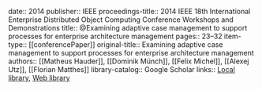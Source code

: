 date:: 2014
publisher:: IEEE
proceedings-title:: 2014 IEEE 18th International Enterprise Distributed Object Computing Conference Workshops and Demonstrations
title:: @Examining adaptive case management to support processes for enterprise architecture management
pages:: 23–32
item-type:: [[conferencePaper]]
original-title:: Examining adaptive case management to support processes for enterprise architecture management
authors:: [[Matheus Hauder]], [[Dominik Münch]], [[Felix Michel]], [[Alexej Utz]], [[Florian Matthes]]
library-catalog:: Google Scholar
links:: [Local library](zotero://select/library/items/QGH9BQFT), [Web library](https://www.zotero.org/users/6520516/items/QGH9BQFT)
